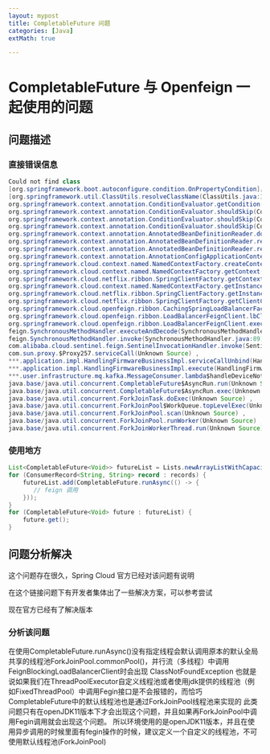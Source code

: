 ```yaml
---
layout: mypost
title: CompletableFuture 问题
categories: [Java]
extMath: true

---
```


# CompletableFuture 与 Openfeign 一起使用的问题

## 问题描述

### 直接错误信息

```java
Could not find class 
[org.springframework.boot.autoconfigure.condition.OnPropertyCondition]， 
[org.springframework.util.ClassUtils.resolveClassName(ClassUtils.java:334) ,
org.springframework.context.annotation.ConditionEvaluator.getCondition(ConditionEvaluator.java:124) ,
org.springframework.context.annotation.ConditionEvaluator.shouldSkip(ConditionEvaluator.java:96) ,
org.springframework.context.annotation.ConditionEvaluator.shouldSkip(ConditionEvaluator.java:88) ,
org.springframework.context.annotation.ConditionEvaluator.shouldSkip(ConditionEvaluator.java:71) ,
org.springframework.context.annotation.AnnotatedBeanDefinitionReader.doRegisterBean(AnnotatedBeanDefinitionReader.java:254) ,
org.springframework.context.annotation.AnnotatedBeanDefinitionReader.registerBean(AnnotatedBeanDefinitionReader.java:147) ,
org.springframework.context.annotation.AnnotatedBeanDefinitionReader.register(AnnotatedBeanDefinitionReader.java:137) ,
org.springframework.context.annotation.AnnotationConfigApplicationContext.register(AnnotationConfigApplicationContext.java:162) ,
org.springframework.cloud.context.named.NamedContextFactory.createContext(NamedContextFactory.java:120) ,
org.springframework.cloud.context.named.NamedContextFactory.getContext(NamedContextFactory.java:102) ,
org.springframework.cloud.netflix.ribbon.SpringClientFactory.getContext(SpringClientFactory.java:131) ,
org.springframework.cloud.context.named.NamedContextFactory.getInstance(NamedContextFactory.java:146) ,
org.springframework.cloud.netflix.ribbon.SpringClientFactory.getInstance(SpringClientFactory.java:121) ,
org.springframework.cloud.netflix.ribbon.SpringClientFactory.getClientConfig(SpringClientFactory.java:75) ,
org.springframework.cloud.openfeign.ribbon.CachingSpringLoadBalancerFactory.create(CachingSpringLoadBalancerFactory.java:60) ,
org.springframework.cloud.openfeign.ribbon.LoadBalancerFeignClient.lbClient(LoadBalancerFeignClient.java:121) ,
org.springframework.cloud.openfeign.ribbon.LoadBalancerFeignClient.execute(LoadBalancerFeignClient.java:83) ,
feign.SynchronousMethodHandler.executeAndDecode(SynchronousMethodHandler.java:119) ,
feign.SynchronousMethodHandler.invoke(SynchronousMethodHandler.java:89) ,
com.alibaba.cloud.sentinel.feign.SentinelInvocationHandler.invoke(SentinelInvocationHandler.java:107) ,
com.sun.proxy.$Proxy257.serviceCall(Unknown Source) ,
***.application.impl.HandlingFirmwareBusinessImpl.serviceCallUnbind(HandlingFirmwareBusinessImpl.java:152) ,
***.application.impl.HandlingFirmwareBusinessImpl.execute(HandlingFirmwareBusinessImpl.java:117) ,
***.user.infrastructure.mq.kafka.MessageConsumer.lambda$handleDeviceNotifyExecuteResult$0(MessageConsumer.java:54) ,
java.base/java.util.concurrent.CompletableFuture$AsyncRun.run(Unknown Source) ,
java.base/java.util.concurrent.CompletableFuture$AsyncRun.exec(Unknown Source) ,
java.base/java.util.concurrent.ForkJoinTask.doExec(Unknown Source) ,
java.base/java.util.concurrent.ForkJoinPool$WorkQueue.topLevelExec(Unknown Source) ,
java.base/java.util.concurrent.ForkJoinPool.scan(Unknown Source) ,
java.base/java.util.concurrent.ForkJoinPool.runWorker(Unknown Source) ,
java.base/java.util.concurrent.ForkJoinWorkerThread.run(Unknown Source)]
```

### 使用地方

```java
List<CompletableFuture<Void>> futureList = Lists.newArrayListWithCapacity(records.size());
for (ConsumerRecord<String, String> record : records) {
    futureList.add(CompletableFuture.runAsync(() -> {
       // feign 调用
    }));
}
for (CompletableFuture<Void> future : futureList) {
    future.get();
}

```

## 问题分析解决

这个问题存在很久，Spring Cloud 官方已经对该问题有说明

[openfeign 说明 ]:https://github.com/spring-cloud/spring-cloud-openfeign/issues/475

在这个链接问题下有开发者集体出了一些解决方案，可以参考尝试

现在官方已经有了解决版本

[解决方案]:hthttps://github.com/spring-cloud/spring-cloud-commons/pull/1256

### 分析该问题

在使用CompletableFuture.runAsync()没有指定线程会默认调用原本的默认全局共享的线程池ForkJoinPool.commonPool()，并行流（多线程）中调用 FeignBlockingLoadBalancerClient时会出现 ClassNotFoundException
	也就是说如果我们在ThreadPoolExecutor自定义线程池或者使用jdk提供的线程池（例如FixedThreadPool）中调用Fegin接口是不会报错的，而恰巧CompletableFuture中的默认线程池也是通过ForkJoinPool线程池来实现的
	此类问题只有在openJDK11版本下才会出现这个问题，并且如果再ForkJoinPool中调用Fegin调用就会出现这个问题。
	所以环境使用的是openJDK11版本，并且在使用异步调用的时候里面有fegin操作的时候，建议定义一个自定义的线程池，不可使用默认线程池(ForkJoinPool)